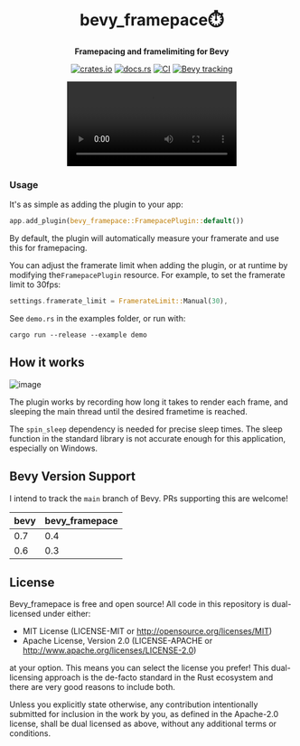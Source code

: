 <div align="center">

# bevy_framepace⏱️

**Framepacing and framelimiting for Bevy**

[![crates.io](https://img.shields.io/crates/v/bevy_framepace)](https://crates.io/crates/bevy_framepace)
[![docs.rs](https://docs.rs/bevy_framepace/badge.svg)](https://docs.rs/bevy_framepace)
[![CI](https://github.com/aevyrie/bevy_framepace/workflows/CI/badge.svg?branch=main)](https://github.com/aevyrie/bevy_framepace/actions?query=workflow%3A%22CI%22+branch%3Amain)
[![Bevy tracking](https://img.shields.io/badge/Bevy%20tracking-main-lightblue)](https://github.com/bevyengine/bevy/blob/main/docs/plugins_guidelines.md#main-branch-tracking)

<video src = "https://user-images.githubusercontent.com/2632925/164378172-faa136d5-e78f-4328-9962-afbf410753ce.mp4"></video>

</div>

### Usage

It's as simple as adding the plugin to your app:

```rs
app.add_plugin(bevy_framepace::FramepacePlugin::default())
```

By default, the plugin will automatically measure your framerate and use this for framepacing.

You can adjust the framerate limit when adding the plugin, or at runtime by modifying the`FramepacePlugin` resource. For example, to set the framerate limit to 30fps:

```rs
settings.framerate_limit = FramerateLimit::Manual(30),
```

See `demo.rs` in the examples folder, or run with:
```console
cargo run --release --example demo
```

## How it works

![image](https://user-images.githubusercontent.com/2632925/148489293-180b28e2-de49-4450-a1db-221d50b29a00.png)

The plugin works by recording how long it takes to render each frame, and sleeping the main thread until the desired frametime is reached.

The `spin_sleep` dependency is needed for precise sleep times. The sleep function in the standard library is not accurate enough for this application, especially on Windows.


## Bevy Version Support

I intend to track the `main` branch of Bevy. PRs supporting this are welcome!

|bevy|bevy_framepace|
|---|---|
|0.7|0.4|
|0.6|0.3|


## License

Bevy_framepace is free and open source! All code in this repository is dual-licensed under either:

* MIT License (LICENSE-MIT or http://opensource.org/licenses/MIT)
* Apache License, Version 2.0 (LICENSE-APACHE or http://www.apache.org/licenses/LICENSE-2.0)

at your option. This means you can select the license you prefer! This dual-licensing approach is the de-facto standard in the Rust ecosystem and there are very good reasons to include both.

Unless you explicitly state otherwise, any contribution intentionally submitted for inclusion in the work by you, as defined in the Apache-2.0 license, shall be dual licensed as above, without any additional terms or conditions.
